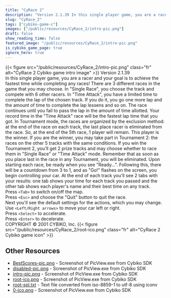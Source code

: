 ```yaml
---
title: "CyRace 2"
description: "Version 2.1.39 In this single player game, you are a racer and your goal is to achieve the fastest time while completing any races! There are 3 different races in the game that you may choose. In \"Single Race\", you choose the track and compete with 6 other racers. In \"Time Attac..."
slug: "CyRace_2"
tags: ["cybiko-game-c"]
images: ["/public/resources/CyRace_2/intro-pic.png"]
draft: false
show_reading_time: false
featured_image: "/public/resources/CyRace_2/intro-pic.png"
is_cybiko_game_page: true
ignore_hero: true
---
```

{{< figure src="/public/resources/CyRace_2/intro-pic.png" class="fr" alt="CyRace 2 Cybiko game intro image" >}}
Version 2.1.39 \
In this single player game, you are a racer and your goal is to achieve the fastest time while completing any races! There are 3 different races in the game that you may choose. In "Single Race", you choose the track and compete with 6 other racers. In "Time Attack", you have a limited time to complete the lap of the chosen track. If you do it, you go one more lap and the amount of time to complete the lap lessens and so on. The race continues until you fail to pass the lap in the amount of time allotted. Your record time in the "Time Attack" race will be the fastest lap time that you got. In Tournament mode, the races are organized by the exclusion method: at the end of the race on each track, the last place racer is eliminated from the race. So, at the end of the 5th race, 1 player will remain. This player is the winner. If you are the winner, you may take part in Tournament 2: the races on the other 5 tracks with the same conditions. If you win the Tournament 2, you'll get 2 prize tracks and may choose whether to race them in "Single Race" or "Time Attack" mode. Remember that as soon as you place last in the race in any Tournament, you will be eliminated. Upon starting each race, be ready when you see "Ready...". Following this, there will be a countdown from 3 to 1, and as "Go!" flashes on the screen, you begin controlling your car. At the end of each track you'll see 2 tabs with your results: one tab shows your time for each track you passed and the other tab shows each player's name and their best time on any track. \
Press `<Tab>`  to switch on/off the map. \
Press `<Esc>`  and choose the "Quit" button to quit the race. \
Next you'll see the default settings for the actions, which you may change. \
Use `<Left/Right arrows>`  to move your car left or right. \
Press  `<Select>`  to accelerate. \
Press `<Enter>`  to decelerate. \
COPYRIGHT © 2001 CYBIKO, Inc. {{< figure src="/public/resources/CyRace_2/root-ico.png" class="fr" alt="CyRace 2 Cybiko game icon" >}}

## Other Resources
* [BestScores-pic.png](/public/resources/CyRace_2/BestScores-pic.png) - Screenshot of PicView.exe from Cybiko SDK
* [disabled-pic.png](/public/resources/CyRace_2/disabled-pic.png) - Screenshot of PicView.exe from Cybiko SDK
* [intro-pic.png](/public/resources/CyRace_2/intro-pic.png) - Screenshot of PicView.exe from Cybiko SDK
* [root-ico.png](/public/resources/CyRace_2/root-ico.png) - Screenshot of PicView.exe from Cybiko SDK
* [root-spl.txt](/public/resources/CyRace_2/root-spl.txt) - Text file converted from iso-8859-1 to utf-8 using iconv
* [0-ico.png](/public/resources/CyRace_2/0-ico.png) - Screenshot of PicView.exe from Cybiko SDK

